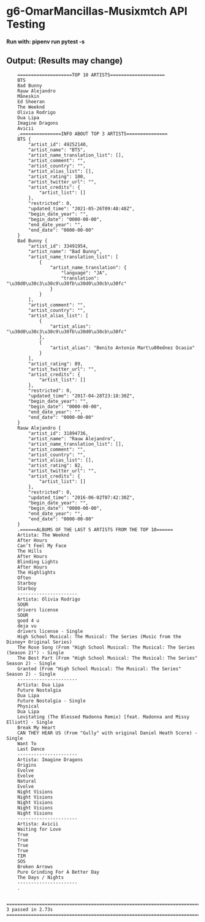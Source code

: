 # **g6-OmarMancillas-Musixmtch API Testing**
#### Run with:  **pipenv run pytest -s**

## **Output:** (Results may change)
        ====================TOP 10 ARTISTS==================== 
        BTS
        Bad Bunny
        Rauw Alejandro
        Måneskin
        Ed Sheeran
        The Weeknd
        Olivia Rodrigo
        Dua Lipa
        Imagine Dragons
        Avicii
        .===============INFO ABOUT TOP 3 ARTISTS===============
        BTS {
            "artist_id": 49252140,
            "artist_name": "BTS",
            "artist_name_translation_list": [],    
            "artist_comment": "",
            "artist_country": "",
            "artist_alias_list": [],
            "artist_rating": 100,
            "artist_twitter_url": "",
            "artist_credits": {
                "artist_list": []
            },
            "restricted": 0,
            "updated_time": "2021-05-26T09:48:48Z",
            "begin_date_year": "",
            "begin_date": "0000-00-00",
            "end_date_year": "",
            "end_date": "0000-00-00"
        }
        Bad Bunny {
            "artist_id": 33491954,
            "artist_name": "Bad Bunny",      
            "artist_name_translation_list": [
                {
                    "artist_name_translation": {
                        "language": "JA",
                        "translation": "\u30d0\u30c3\u30c9\u30fb\u30d0\u30cb\u30fc"
                    }
                }
            ],
            "artist_comment": "",
            "artist_country": "",
            "artist_alias_list": [
                {
                    "artist_alias": "\u30d0\u30c3\u30c9\u30fb\u30d0\u30cb\u30fc"
                },
                {
                    "artist_alias": "Benito Antonio Mart\u00ednez Ocasio"
                }
            ],
            "artist_rating": 89,
            "artist_twitter_url": "",
            "artist_credits": {
                "artist_list": []
            },
            "restricted": 0,
            "updated_time": "2017-04-28T23:18:30Z",
            "begin_date_year": "",
            "begin_date": "0000-00-00",
            "end_date_year": "",
            "end_date": "0000-00-00"
        }
        Rauw Alejandro {
            "artist_id": 31894736,
            "artist_name": "Rauw Alejandro",
            "artist_name_translation_list": [],
            "artist_comment": "",
            "artist_country": "",
            "artist_alias_list": [],
            "artist_rating": 82,
            "artist_twitter_url": "",
            "artist_credits": {
                "artist_list": []
            },
            "restricted": 0,
            "updated_time": "2016-06-02T07:42:30Z",
            "begin_date_year": "",
            "begin_date": "0000-00-00",
            "end_date_year": "",
            "end_date": "0000-00-00"
        }
        .======ALBUMS OF THE LAST 5 ARTISTS FROM THE TOP 10======
        Artista: The Weeknd
        After Hours
        Can’t Feel My Face
        The Hills
        After Hours
        Blinding Lights
        After Hours
        The Highlights
        Often
        Starboy
        Starboy
        ----------------------
        Artista: Olivia Rodrigo
        SOUR
        drivers license
        SOUR
        good 4 u
        deja vu
        drivers license - Single
        High School Musical: The Musical: The Series (Music from the Disney+ Original Series)
        The Rose Song (From "High School Musical: The Musical: The Series (Season 2)") - Single
        The Best Part (From "High School Musical: The Musical: The Series" Season 2) - Single
        Granted (From "High School Musical: The Musical: The Series" Season 2) - Single
        ----------------------
        Artista: Dua Lipa
        Future Nostalgia
        Dua Lipa
        Future Nostalgia - Single
        Physical
        Dua Lipa
        Levitating (The Blessed Madonna Remix) [feat. Madonna and Missy Elliott] - Single
        Break My Heart
        CAN THEY HEAR US (From "Gully" with original Daniel Heath Score) - Single
        Want To
        Last Dance
        ----------------------
        Artista: Imagine Dragons
        Origins
        Evolve
        Evolve
        Natural
        Evolve
        Night Visions
        Night Visions
        Night Visions
        Night Visions
        Night Visions
        ----------------------
        Artista: Avicii
        Waiting for Love
        True
        True
        True
        True
        TIM
        SOS
        Broken Arrows
        Pure Grinding For A Better Day
        The Days / Nights
        ----------------------
        .

        ========================================================================================================= 3 passed in 2.73s ========================================================================================================= 
